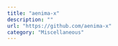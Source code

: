 ```yaml
---
title: "aenima-x"
description: ""
url: "https://github.com/aenima-x"
category: "Miscellaneous"
---
```

